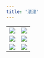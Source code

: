 ```yaml
---
title: '滚滚'
---
```

<table>
    <tr>
        <td>
        <img src="https://gitee.com/helloyuzz/sharepic/raw/master/panda/68138343.jpg">
        </td>
        <td>
        <img src="https://gitee.com/helloyuzz/sharepic/raw/master/panda/6843531313.jpg">
        </td>
    </tr>
    <tr>
        <td>
        <img src="https://gitee.com/helloyuzz/sharepic/raw/master/panda/682313535373.jpg">
        </td>
        <td>
            <img src="https://gitee.com/helloyuzz/sharepic/raw/master/panda/68031373.jpg">
        </td>
    </tr>
    <tr>
        <td>
        <img src="https://gitee.com/helloyuzz/sharepic/raw/master/panda/68393935333.jpg">
        </td>
        <td>
        <img src="https://gitee.com/helloyuzz/sharepic/raw/master/panda/683838343432333.jpg">
        </td>
    </tr>
</table>